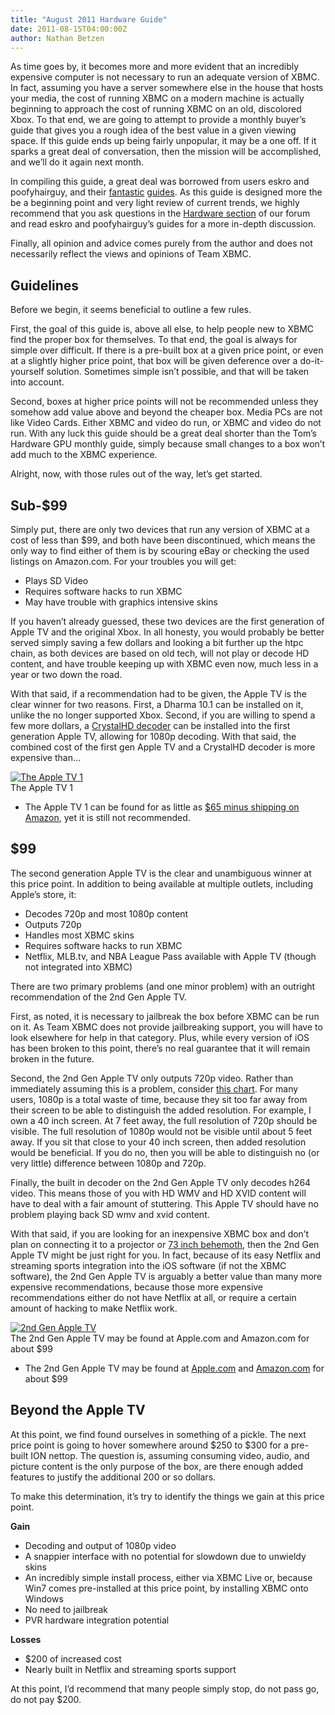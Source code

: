 ```yaml
---
title: "August 2011 Hardware Guide"
date: 2011-08-15T04:00:00Z
author: Nathan Betzen
---
```


As time goes by, it becomes more and more evident that an incredibly expensive computer is not necessary to run an adequate version of XBMC. In fact, assuming you have a server somewhere else in the house that hosts your media, the cost of running XBMC on a modern machine is actually beginning to approach the cost of running XBMC on an old, discolored Xbox. To that end, we are going to attempt to provide a monthly buyer’s guide that gives you a rough idea of the best value in a given viewing space. If this guide ends up being fairly unpopular, it may be a one off. If it sparks a great deal of conversation, then the mission will be accomplished, and we’ll do it again next month.

In compiling this guide, a great deal was borrowed from users eskro and poofyhairguy, and their [fantastic](https://forum.kodi.tv/showthread.php?tid=94199 "Eskro's My Very First HTPC") [guides](https://forum.kodi.tv/showthread.php?tid=94268 "Poofyhairguy's HTPC Recommendation Thread"). As this guide is designed more the be a beginning point and very light review of current trends, we highly recommend that you ask questions in the [Hardware section](https://forum.kodi.tv/forumdisplay.php?fid=112 "XBMC Hardware Forum") of our forum and read eskro and poofyhairguy’s guides for a more in-depth discussion.

Finally, all opinion and advice comes purely from the author and does not necessarily reflect the views and opinions of Team XBMC.

## Guidelines

Before we begin, it seems beneficial to outline a few rules.

First, the goal of this guide is, above all else, to help people new to XBMC find the proper box for themselves. To that end, the goal is always for simple over difficult. If there is a pre-built box at a given price point, or even at a slightly higher price point, that box will be given deference over a do-it-yourself solution. Sometimes simple isn’t possible, and that will be taken into account.

Second, boxes at higher price points will not be recommended unless they somehow add value above and beyond the cheaper box. Media PCs are not like Video Cards. Either XBMC and video do run, or XBMC and video do not run. With any luck this guide should be a great deal shorter than the Tom’s Hardware GPU monthly guide, simply because small changes to a box won’t add much to the XBMC experience.

Alright, now, with those rules out of the way, let’s get started.

## Sub-$99

Simply put, there are only two devices that run any version of XBMC at a cost of less than $99, and both have been discontinued, which means the only way to find either of them is by scouring eBay or checking the used listings on Amazon.com. For your troubles you will get:

- Plays SD Video
- Requires software hacks to run XBMC
- May have trouble with graphics intensive skins

If you haven’t already guessed, these two devices are the first generation of Apple TV and the original Xbox. In all honesty, you would probably be better served simply saving a few dollars and looking a bit further up the htpc chain, as both devices are based on old tech, will not play or decode HD content, and have trouble keeping up with XBMC even now, much less in a year or two down the road.

With that said, if a recommendation had to be given, the Apple TV is the clear winner for two reasons. First, a Dharma 10.1 can be installed on it, unlike the no longer supported Xbox. Second, if you are willing to spend a few more dollars, a [CrystalHD decoder](https://www.ebay.com/sch/i.html?_nkw=bcm970015&amp;_frs=1&amp;_sop=1&amp;_trksid=p3286.c0.m359 "Broadcom CrystalHD decoder") can be installed into the first generation Apple TV, allowing for 1080p decoding. With that said, the combined cost of the first gen Apple TV and a CrystalHD decoder is more expensive than…

[![The Apple TV 1](/sites/default/files/uploads/ATV1.webp "The Apple TV 1")](https://www.amazon.com/gp/product/B000MQNMQ6/ref=as_li_ss_tl?ie=UTF8&tag=thfefi02-20&linkCode=as2&camp=217145&creative=399369&creativeASIN=B000MQNMQ6)  
 The Apple TV 1

- The Apple TV 1 can be found for as little as [$65 minus shipping on Amazon](https://www.amazon.com/gp/product/B000MQNMQ6/ref=as_li_ss_tl?ie=UTF8&tag=thfefi02-20&linkCode=as2&camp=217145&creative=399369&creativeASIN=B000MQNMQ6 "ATV1 at Amazon"), yet it is still not recommended.

## $99

The second generation Apple TV is the clear and unambiguous winner at this price point. In addition to being available at multiple outlets, including Apple’s store, it:

- Decodes 720p and most 1080p content
- Outputs 720p
- Handles most XBMC skins
- Requires software hacks to run XBMC
- Netflix, MLB.tv, and NBA League Pass available with Apple TV (though not integrated into XBMC)

There are two primary problems (and one minor problem) with an outright recommendation of the 2nd Gen Apple TV.

First, as noted, it is necessary to jailbreak the box before XBMC can be run on it. As Team XBMC does not provide jailbreaking support, you will have to look elsewhere for help in that category. Plus, while every version of iOS has been broken to this point, there’s no real guarantee that it will remain broken in the future.

Second, the 2nd Gen Apple TV only outputs 720p video. Rather than immediately assuming this is a problem, consider [this chart](https://www.engadget.com/tag/hd/ "1080p Viewing Distance Chart"). For many users, 1080p is a total waste of time, because they sit too far away from their screen to be able to distinguish the added resolution. For example, I own a 40 inch screen. At 7 feet away, the full resolution of 720p should be visible. The full resolution of 1080p would not be visible until about 5 feet away. If you sit that close to your 40 inch screen, then added resolution would be beneficial. If you do no, then you will be able to distinguish no (or very little) difference between 1080p and 720p.

Finally, the built in decoder on the 2nd Gen Apple TV only decodes h264 video. This means those of you with HD WMV and HD XVID content will have to deal with a fair amount of stuttering. This Apple TV should have no problem playing back SD wmv and xvid content.

With that said, if you are looking for an inexpensive XBMC box and don’t plan on connecting it to a projector or [73 inch behemoth](https://kodi.wiki/natethomas/2011/08/06/feature-friday-24-terabytes-of-awesome/ "24 TB of Awesome"), then the 2nd Gen Apple TV might be just right for you. In fact, because of its easy Netflix and streaming sports integration into the iOS software (if not the XBMC software), the 2nd Gen Apple TV is arguably a better value than many more expensive recommendations, because those more expensive recommendations either do not have Netflix at all, or require a certain amount of hacking to make Netflix work.

[![2nd Gen Apple TV](/sites/default/files/uploads/apple-tv-2010-300x199.webp "2nd Gen Apple TV")](/sites/default/files/uploads/apple-tv-2010.webp)  
 The 2nd Gen Apple TV may be found at Apple.com and Amazon.com for about $99

- The 2nd Gen Apple TV may be found at [Apple.com](https://www.apple.com/tv/?mco=MTM3NTM1Nzk "ATV2 at Apple") and [Amazon.com](https://www.amazon.com/gp/product/B001FA1NK0/ref=as_li_ss_tl?ie=UTF8&tag=thfefi02-20&linkCode=as2&camp=217145&creative=399369&creativeASIN=B001FA1NK0 "ATV2 at Amazon.com") for about $99

## Beyond the Apple TV

At this point, we find found ourselves in something of a pickle. The next price point is going to hover somewhere around $250 to $300 for a pre-built ION nettop. The question is, assuming consuming video, audio, and picture content is the only purpose of the box, are there enough added features to justify the additional 200 or so dollars.

To make this determination, it’s try to identify the things we gain at this price point.

**Gain**

- Decoding and output of 1080p video
- A snappier interface with no potential for slowdown due to unwieldy skins
- An incredibly simple install process, either via XBMC Live or, because Win7 comes pre-installed at this price point, by installing XBMC onto Windows
- No need to jailbreak
- PVR hardware integration potential

**Losses**

- $200 of increased cost
- Nearly built in Netflix and streaming sports support

At this point, I’d recommend that many people simply stop, do not pass go, do not pay $200.
